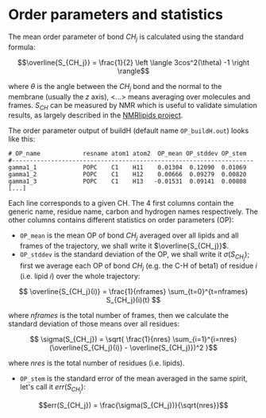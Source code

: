 # Order parameters and statistics

The mean order parameter of bond $CH_j$ is calculated using the standard formula:

$$\overline{S_{CH_j}} = \frac{1}{2} \left \langle 3cos^2(\theta) -1 \right \rangle$$

where $\theta$ is the angle between the $CH_j$ bond and the normal to the membrane (usually the *z* axis), <...> means averaging over molecules and frames. $S_{CH}$ can be measured by NMR which is useful to validate simulation results, as largely described in the [NMRlipids project](http://nmrlipids.blogspot.com).

The order parameter output of buildH (default name `OP_buildH.out`) looks like this:

```
# OP_name            resname atom1 atom2  OP_mean OP_stddev OP_stem
#--------------------------------------------------------------------
gamma1_1             POPC    C1    H11    0.01304  0.12090  0.01069
gamma1_2             POPC    C1    H12    0.00666  0.09279  0.00820
gamma1_3             POPC    C1    H13   -0.01531  0.09141  0.00808
[...]
```

Each line corresponds to a given CH. The 4 first columns contain the generic name, residue name, carbon and hydrogen names respectively. The other columns contains different statistics on order parameters (OP):

- `OP_mean` is the mean OP of bond $CH_j$ averaged over all lipids and all frames of the trajectory, we shall write it $\overline{S_{CH_j}}$.
- `OP_stddev` is the standard deviation of the OP, we shall write it $\sigma(S_{CH_j})$; first we average each OP of bond $CH_j$ (e.g. the C-H of beta1) of residue $i$ (i.e. lipid $i$) over the whole trajectory:

$$ \overline{S_{CH_j}(i)} = \frac{1}{nframes} \sum_{t=0}^{t=nframes} S_{CH_j}(i)(t) $$

where $nframes$ is the total number of frames, then we calculate the standard deviation of those means over all residues:

$$ \sigma(S_{CH_j}) =
\sqrt{
\frac{1}{nres} \sum_{i=1}^{i=nres} (\overline{S_{CH_j}(i)} - \overline{S_{CH_j}})^2
}$$

where $nres$ is the total number of residues (i.e. lipids).
- `OP_stem` is the standard error of the mean averaged in the same spirit, let's call it $err(S_{CH_j})$:

$$err(S_{CH_j}) = \frac{\sigma(S_{CH_j})}{\sqrt{nres}}$$
